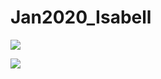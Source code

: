 # Jan2020_Isabell

![](Jan2020_Isabell/plots/Isabell_plot.png)

![](Jan2020_Isabell/plots/Isabell_plot2.png)
